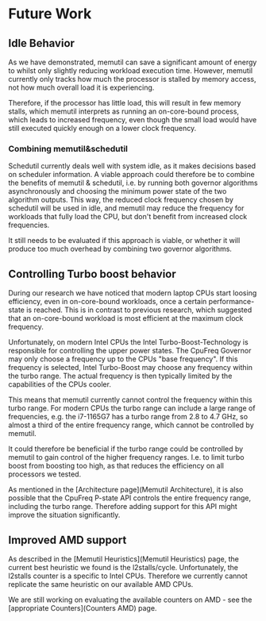 # Future Work
## Idle Behavior
As we have demonstrated, memutil can save a significant amount of energy to whilst only slightly reducing workload execution time.
However, memutil currently only tracks how much the processor is stalled by memory access, not how much overall load it is experiencing.

Therefore, if the processor has little load, this will result in few memory stalls, which memutil interprets as running an on-core-bound process, which leads to increased frequency, even though the small load would have still executed quickly enough on a lower clock frequency.

### Combining memutil&schedutil
Schedutil currently deals well with system idle, as it makes decisions based on scheduler information.
A viable approach could therefore be to combine the benefits of memutil & schedutil, i.e. by running both governor algorithms asynchronously and choosing the minimum power state of the two algorithm outputs.
This way, the reduced clock frequency chosen by schedutil will be used in idle, and memutil may reduce the frequency for workloads that fully load the CPU, but don't benefit from increased clock frequencies.

It still needs to be evaluated if this approach is viable, or whether it will produce too much overhead by combining two governor algorithms.

## Controlling Turbo boost behavior
During our research we have noticed that modern laptop CPUs start loosing efficiency, even in on-core-bound workloads, once a certain performance-state is reached.
This is in contrast to previous research, which suggested that an on-core-bound workload is most efficient at the maximum clock frequency.

Unfortunately, on modern Intel CPUs the Intel Turbo-Boost-Technology is responsible for controlling the upper power states.
The CpuFreq Governor may only choose a frequency up to the CPUs "base frequency". If this frequency is selected, Intel Turbo-Boost may choose any frequency within the turbo range.
The actual frequency is then typically limited by the capabilities of the CPUs cooler.

This means that memutil currently cannot control the frequency within this turbo range.
For modern CPUs the turbo range can include a large range of frequencies, e.g. the i7-1165G7 has a turbo range from 2.8 to 4.7 GHz, so almost a third of the entire frequency range, which cannot be controlled by memutil.

It could therefore be beneficial if the turbo range could be controlled by memutil to gain control of the higher frequency ranges.
I.e. to limit turbo boost from boosting too high, as that reduces the efficiency on all processors we tested.

As mentioned in the [Architecture page](Memutil Architecture), it is also possible that the CpuFreq P-state API controls the entire frequency range, including the turbo range.
Therefore adding support for this API might improve the situation significantly.

## Improved AMD support

As described in the [Memutil Heuristics](Memutil Heuristics) page, the current best heuristic we found is the l2stalls/cycle.
Unfortunately, the l2stalls counter is a specific to Intel CPUs.
Therefore we currently cannot replicate the same heuristic on our available AMD CPUs.

We are still working on evaluating the available counters on AMD - see the [appropriate Counters](Counters AMD) page.
